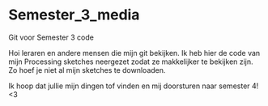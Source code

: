 # Semester_3_media
Git voor Semester 3 code

Hoi leraren en andere mensen die mijn git bekijken.
Ik heb hier de code van mijn Processing sketches neergezet
zodat ze makkelijker te bekijken zijn.
Zo hoef je niet al mijn sketches te downloaden.

Ik hoop dat jullie mijn dingen tof vinden en mij doorsturen naar semester 4! <3
